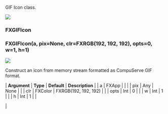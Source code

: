 GIF Icon class.

![](../SIMACAERefImages/gui-fxgificon.png)

### FXGIFIcon

###

### FXGIFIcon(a, pix=None, clr=FXRGB(192, 192, 192), opts=0, w=1, h=1)

![](../IconsReference/butix_top_wline.png)

Construct an icon from memory stream formatted as CompuServe GIF format.

| **Argument** | **Type** | **Default** | **Description** |
| a | FXApp | | |
| pix | Any | None | |
| clr | FXColor | FXRGB(192, 192, 192) | |
| opts | Int | 0 | |
| w | Int | 1 | |
| h | Int | 1 | |

|
